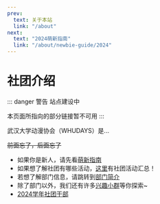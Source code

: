 ```yaml
---
prev:
  text: 关于本站
  link: "/about"
next:
  text: "2024萌新指南"
  link: "/about/newbie-guide/2024"
---
```


# 社团介绍

::: danger 警告
站点建设中

本页面所指向的部分链接暂不可用
:::

武汉大学动漫协会（WHUDAYS）是...

~~前面忘了，后面忘了~~

- 如果你是新人，请先看[萌新指南](/about/newbie-guide/2024/)
- 如果想了解社团有哪些活动，[这里](/activity)有社团活动汇总！
- 若想了解部门信息，请跳转到[部门简介](/department/)
- 除了部门以外，我们还有许多[兴趣小群](/404)等你探索~
- [2024学年社团干部](/about/hq)